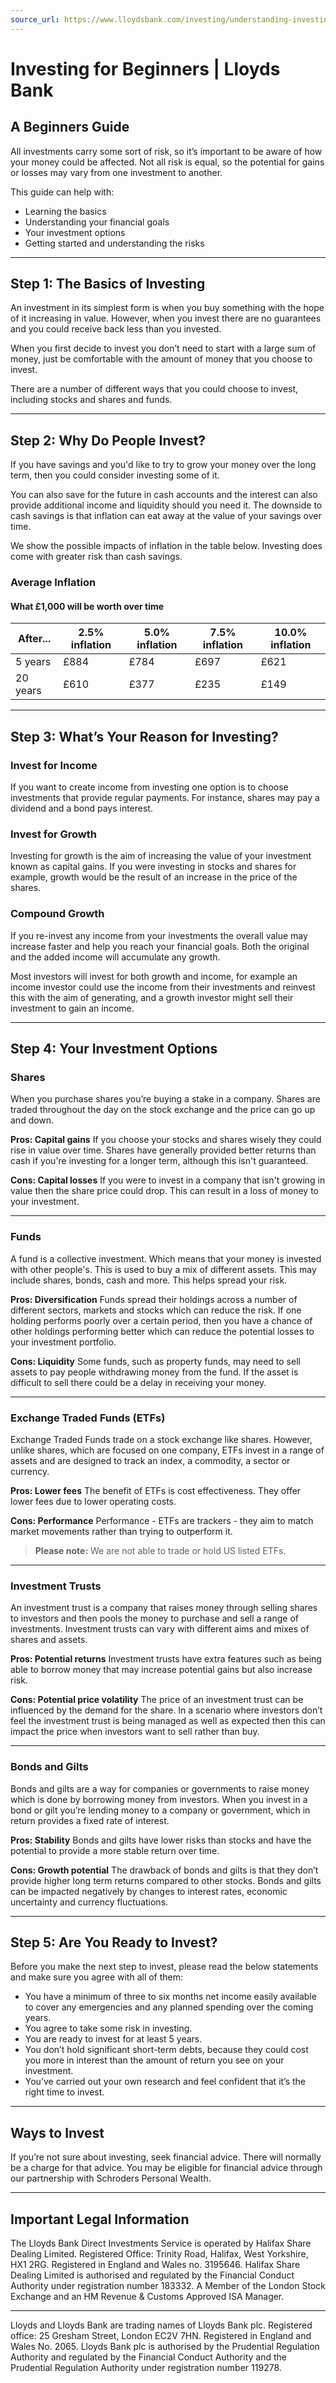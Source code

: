```yaml
---
source_url: https://www.lloydsbank.com/investing/understanding-investing/investing-for-beginners.html
---
```


# Investing for Beginners | Lloyds Bank

## A Beginners Guide

All investments carry some sort of risk, so it’s important to be aware of how your money could be affected. Not all risk is equal, so the potential for gains or losses may vary from one investment to another.

This guide can help with:
- Learning the basics
- Understanding your financial goals
- Your investment options
- Getting started and understanding the risks

---

## Step 1: The Basics of Investing

An investment in its simplest form is when you buy something with the hope of it increasing in value. However, when you invest there are no guarantees and you could receive back less than you invested.

When you first decide to invest you don’t need to start with a large sum of money, just be comfortable with the amount of money that you choose to invest.

There are a number of different ways that you could choose to invest, including stocks and shares and funds.

---

## Step 2: Why Do People Invest?

If you have savings and you'd like to try to grow your money over the long term, then you could consider investing some of it.

You can also save for the future in cash accounts and the interest can also provide additional income and liquidity should you need it. The downside to cash savings is that inflation can eat away at the value of your savings over time.

We show the possible impacts of inflation in the table below. Investing does come with greater risk than cash savings.

### Average Inflation

#### What £1,000 will be worth over time

| After...     | 2.5% inflation | 5.0% inflation | 7.5% inflation | 10.0% inflation |
|--------------|----------------|---------------|----------------|-----------------|
| 5 years      | £884           | £784          | £697           | £621            |
| 20 years     | £610           | £377          | £235           | £149            |

---

## Step 3: What’s Your Reason for Investing?

### Invest for Income

If you want to create income from investing one option is to choose investments that provide regular payments. For instance, shares may pay a dividend and a bond pays interest.

### Invest for Growth

Investing for growth is the aim of increasing the value of your investment known as capital gains. If you were investing in stocks and shares for example, growth would be the result of an increase in the price of the shares.

### Compound Growth

If you re-invest any income from your investments the overall value may increase faster and help you reach your financial goals. Both the original and the added income will accumulate any growth.

Most investors will invest for both growth and income, for example an income investor could use the income from their investments and reinvest this with the aim of generating, and a growth investor might sell their investment to gain an income.

---

## Step 4: Your Investment Options

### Shares

When you purchase shares you’re buying a stake in a company. Shares are traded throughout the day on the stock exchange and the price can go up and down.

**Pros: Capital gains**
If you choose your stocks and shares wisely they could rise in value over time. Shares have generally provided better returns than cash if you're investing for a longer term, although this isn't guaranteed.

**Cons: Capital losses**
If you were to invest in a company that isn't growing in value then the share price could drop. This can result in a loss of money to your investment.

---

### Funds

A fund is a collective investment. Which means that your money is invested with other people's. This is used to buy a mix of different assets. This may include shares, bonds, cash and more. This helps spread your risk.

**Pros: Diversification**
Funds spread their holdings across a number of different sectors, markets and stocks which can reduce the risk. If one holding performs poorly over a certain period, then you have a chance of other holdings performing better which can reduce the potential losses to your investment portfolio.

**Cons: Liquidity**
Some funds, such as property funds, may need to sell assets to pay people withdrawing money from the fund. If the asset is difficult to sell there could be a delay in receiving your money.

---

### Exchange Traded Funds (ETFs)

Exchange Traded Funds trade on a stock exchange like shares. However, unlike shares, which are focused on one company, ETFs invest in a range of assets and are designed to track an index, a commodity, a sector or currency.

**Pros: Lower fees**
The benefit of ETFs is cost effectiveness. They offer lower fees due to lower operating costs.

**Cons: Performance**
Performance - ETFs are trackers - they aim to match market movements rather than trying to outperform it.

> **Please note:** We are not able to trade or hold US listed ETFs.

---

### Investment Trusts

An investment trust is a company that raises money through selling shares to investors and then pools the money to purchase and sell a range of investments. Investment trusts can vary with different aims and mixes of shares and assets.

**Pros: Potential returns**
Investment trusts have extra features such as being able to borrow money that may increase potential gains but also increase risk.

**Cons: Potential price volatility**
The price of an investment trust can be influenced by the demand for the share. In a scenario where investors don’t feel the investment trust is being managed as well as expected then this can impact the price when investors want to sell rather than buy.

---

### Bonds and Gilts

Bonds and gilts are a way for companies or governments to raise money which is done by borrowing money from investors. When you invest in a bond or gilt you’re lending money to a company or government, which in return provides a fixed rate of interest.

**Pros: Stability**
Bonds and gilts have lower risks than stocks and have the potential to provide a more stable return over time.

**Cons: Growth potential**
The drawback of bonds and gilts is that they don’t provide higher long term returns compared to other stocks. Bonds and gilts can be impacted negatively by changes to interest rates, economic uncertainty and currency fluctuations.

---

## Step 5: Are You Ready to Invest?

Before you make the next step to invest, please read the below statements and make sure you agree with all of them:

- You have a minimum of three to six months net income easily available to cover any emergencies and any planned spending over the coming years.
- You agree to take some risk in investing.
- You are ready to invest for at least 5 years.
- You don’t hold significant short-term debts, because they could cost you more in interest than the amount of return you see on your investment.
- You’ve carried out your own research and feel confident that it’s the right time to invest.

---

## Ways to Invest

If you’re not sure about investing, seek financial advice. There will normally be a charge for that advice. You may be eligible for financial advice through our partnership with Schroders Personal Wealth.

---

## Important Legal Information

The Lloyds Bank Direct Investments Service is operated by Halifax Share Dealing Limited. Registered Office: Trinity Road, Halifax, West Yorkshire, HX1 2RG. Registered in England and Wales no. 3195646. Halifax Share Dealing Limited is authorised and regulated by the Financial Conduct Authority under registration number 183332. A Member of the London Stock Exchange and an HM Revenue & Customs Approved ISA Manager.

---

Lloyds and Lloyds Bank are trading names of Lloyds Bank plc. Registered office: 25 Gresham Street, London EC2V 7HN. Registered in England and Wales No. 2065. Lloyds Bank plc is authorised by the Prudential Regulation Authority and regulated by the Financial Conduct Authority and the Prudential Regulation Authority under registration number 119278.
